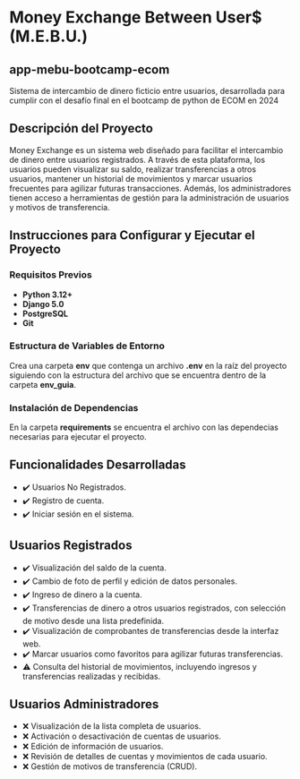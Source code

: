 # Money Exchange Between User$ (M.E.B.U.)
## app-mebu-bootcamp-ecom
Sistema de intercambio de dinero ficticio entre usuarios, desarrollada para cumplir con el desafío final en el bootcamp de python de ECOM en 2024

## **Descripción del Proyecto**
Money Exchange es un sistema web diseñado para facilitar el intercambio de dinero entre usuarios registrados. A través de esta plataforma, los usuarios pueden visualizar su saldo, realizar transferencias a otros usuarios, mantener un historial de movimientos y marcar usuarios frecuentes para agilizar futuras transacciones. Además, los administradores tienen acceso a herramientas de gestión para la administración de usuarios y motivos de transferencia.

## **Instrucciones para Configurar y Ejecutar el Proyecto**

### **Requisitos Previos**
- **Python 3.12+**
- **Django 5.0**
- **PostgreSQL**
- **Git**

### **Estructura de Variables de Entorno**
Crea una carpeta **env** que contenga un archivo **.env** en la raíz del proyecto siguiendo con la estructura del archivo que se encuentra dentro de la carpeta **env_guia**.

### **Instalación de Dependencias**
En la carpeta **requirements** se encuentra el archivo con las dependecias necesarias para ejecutar el proyecto.


## **Funcionalidades Desarrolladas**
- :heavy_check_mark: Usuarios No Registrados.
- :heavy_check_mark: Registro de cuenta.
- :heavy_check_mark: Iniciar sesión en el sistema.

## **Usuarios Registrados**
- :heavy_check_mark: Visualización del saldo de la cuenta.
- :heavy_check_mark: Cambio de foto de perfil y edición de datos personales.
- :heavy_check_mark: Ingreso de dinero a la cuenta.
- :heavy_check_mark: Transferencias de dinero a otros usuarios registrados, con selección de motivo desde una lista predefinida.
- :heavy_check_mark: Visualización de comprobantes de transferencias desde la interfaz web.
- :heavy_check_mark: Marcar usuarios como favoritos para agilizar futuras transferencias.
- :warning: Consulta del historial de movimientos, incluyendo ingresos y transferencias realizadas y recibidas.

## **Usuarios Administradores**
- :x: Visualización de la lista completa de usuarios.
- :x: Activación o desactivación de cuentas de usuarios.
- :x: Edición de información de usuarios.
- :x: Revisión de detalles de cuentas y movimientos de cada usuario.
- :x: Gestión de motivos de transferencia (CRUD).